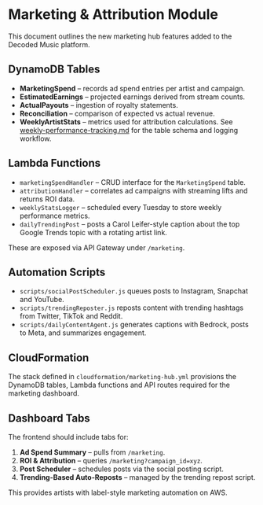 # Marketing & Attribution Module

This document outlines the new marketing hub features added to the Decoded Music platform.

## DynamoDB Tables
- **MarketingSpend** – records ad spend entries per artist and campaign.
- **EstimatedEarnings** – projected earnings derived from stream counts.
- **ActualPayouts** – ingestion of royalty statements.
- **Reconciliation** – comparison of expected vs actual revenue.
- **WeeklyArtistStats** – metrics used for attribution calculations.
  See [weekly-performance-tracking.md](weekly-performance-tracking.md) for the
  table schema and logging workflow.

## Lambda Functions
- `marketingSpendHandler` – CRUD interface for the `MarketingSpend` table.
- `attributionHandler` – correlates ad campaigns with streaming lifts and returns ROI data.
- `weeklyStatsLogger` – scheduled every Tuesday to store weekly performance metrics.
- `dailyTrendingPost` – posts a Carol Leifer-style caption about the top Google Trends topic with a rotating artist link.

These are exposed via API Gateway under `/marketing`.

## Automation Scripts
- `scripts/socialPostScheduler.js` queues posts to Instagram, Snapchat and YouTube.
- `scripts/trendingReposter.js` reposts content with trending hashtags from Twitter, TikTok and Reddit.
- `scripts/dailyContentAgent.js` generates captions with Bedrock, posts to Meta, and summarizes engagement.

## CloudFormation
The stack defined in `cloudformation/marketing-hub.yml` provisions the DynamoDB tables, Lambda functions and API routes required for the marketing dashboard.

## Dashboard Tabs
The frontend should include tabs for:
1. **Ad Spend Summary** – pulls from `/marketing`.
2. **ROI & Attribution** – queries `/marketing?campaign_id=xyz`.
3. **Post Scheduler** – schedules posts via the social posting script.
4. **Trending-Based Auto-Reposts** – managed by the trending repost script.

This provides artists with label-style marketing automation on AWS.
